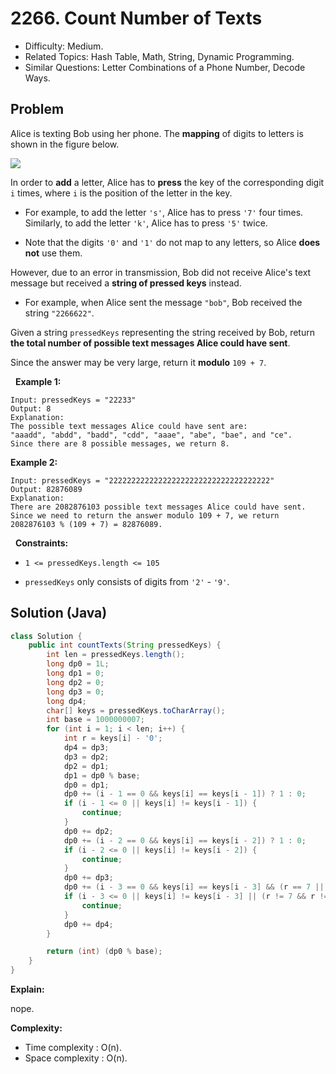 # 2266. Count Number of Texts

- Difficulty: Medium.
- Related Topics: Hash Table, Math, String, Dynamic Programming.
- Similar Questions: Letter Combinations of a Phone Number, Decode Ways.

## Problem

Alice is texting Bob using her phone. The **mapping** of digits to letters is shown in the figure below.

![](https://assets.leetcode.com/uploads/2022/03/15/1200px-telephone-keypad2svg.png)

In order to **add** a letter, Alice has to **press** the key of the corresponding digit ```i``` times, where ```i``` is the position of the letter in the key.


	
- For example, to add the letter ```'s'```, Alice has to press ```'7'``` four times. Similarly, to add the letter ```'k'```, Alice has to press ```'5'``` twice.
	
- Note that the digits ```'0'``` and ```'1'``` do not map to any letters, so Alice **does not** use them.


However, due to an error in transmission, Bob did not receive Alice's text message but received a **string of pressed keys** instead.


	
- For example, when Alice sent the message ```"bob"```, Bob received the string ```"2266622"```.


Given a string ```pressedKeys``` representing the string received by Bob, return **the **total number of possible text messages** Alice could have sent**.

Since the answer may be very large, return it **modulo** ```109 + 7```.

 
**Example 1:**

```
Input: pressedKeys = "22233"
Output: 8
Explanation:
The possible text messages Alice could have sent are:
"aaadd", "abdd", "badd", "cdd", "aaae", "abe", "bae", and "ce".
Since there are 8 possible messages, we return 8.
```

**Example 2:**

```
Input: pressedKeys = "222222222222222222222222222222222222"
Output: 82876089
Explanation:
There are 2082876103 possible text messages Alice could have sent.
Since we need to return the answer modulo 109 + 7, we return 2082876103 % (109 + 7) = 82876089.
```

 
**Constraints:**


	
- ```1 <= pressedKeys.length <= 105```
	
- ```pressedKeys``` only consists of digits from ```'2'``` - ```'9'```.



## Solution (Java)

```java
class Solution {
    public int countTexts(String pressedKeys) {
        int len = pressedKeys.length();
        long dp0 = 1L;
        long dp1 = 0;
        long dp2 = 0;
        long dp3 = 0;
        long dp4;
        char[] keys = pressedKeys.toCharArray();
        int base = 1000000007;
        for (int i = 1; i < len; i++) {
            int r = keys[i] - '0';
            dp4 = dp3;
            dp3 = dp2;
            dp2 = dp1;
            dp1 = dp0 % base;
            dp0 = dp1;
            dp0 += (i - 1 == 0 && keys[i] == keys[i - 1]) ? 1 : 0;
            if (i - 1 <= 0 || keys[i] != keys[i - 1]) {
                continue;
            }
            dp0 += dp2;
            dp0 += (i - 2 == 0 && keys[i] == keys[i - 2]) ? 1 : 0;
            if (i - 2 <= 0 || keys[i] != keys[i - 2]) {
                continue;
            }
            dp0 += dp3;
            dp0 += (i - 3 == 0 && keys[i] == keys[i - 3] && (r == 7 || r == 9)) ? 1 : 0;
            if (i - 3 <= 0 || keys[i] != keys[i - 3] || (r != 7 && r != 9)) {
                continue;
            }
            dp0 += dp4;
        }

        return (int) (dp0 % base);
    }
}
```

**Explain:**

nope.

**Complexity:**

* Time complexity : O(n).
* Space complexity : O(n).
